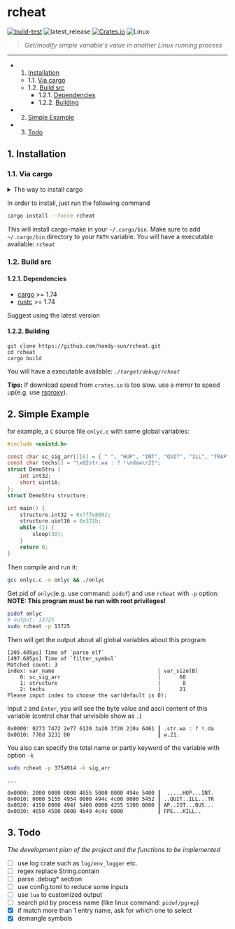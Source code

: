 
# **rcheat**

[![build-test](https://github.com/handy-sun/rcheat/actions/workflows/build-test.yml/badge.svg)](https://github.com/handy-sun/rcheat/actions/workflows/build-test.yml)
![latest_release](https://img.shields.io/github/v/tag/handy-sun/rcheat?label=release)
[![Crates.io](https://img.shields.io/crates/v/rcheat.svg)](https://crates.io/crates/rcheat)
![Linux](https://img.shields.io/badge/-Linux-grey?logo=linux)

> *Get/modify simple variable's value in another Linux running process*

------

<!-- vscode-markdown-toc -->
* 1. [Installation](#Installation)
	* 1.1. [Via cargo](#Viacargo)
	* 1.2. [Build src](#Buildsrc)
		* 1.2.1. [Dependencies](#Dependencies)
		* 1.2.2. [Building](#Building)
* 2. [Simple Example](#SimpleExample)
* 3. [Todo](#Todo)

<!-- vscode-markdown-toc-config
	numbering=true
	autoSave=true
	/vscode-markdown-toc-config -->
<!-- /vscode-markdown-toc -->

##  1. <a name='Installation'></a>Installation

###  1.1. <a name='Viacargo'></a>Via cargo

<details>
<summary>The way to install cargo</summary>

- can be obtained using [rustup](https://rust-lang.github.io/rustup/)(Recommond)
- use Linux package management(e.g. apt, yum, dnf, pacman)
- download a offline tarball from [forge.rust-lang.org](https://forge.rust-lang.org/infra/archive-stable-version-installers.html)
</details>

In order to install, just run the following command

```sh
cargo install --force rcheat
```

This will install cargo-make in your `~/.cargo/bin`.
Make sure to add `~/.cargo/bin` directory to your `PATH` variable.
You will have a executable available: *`rcheat`*

###  1.2. <a name='Buildsrc'></a>Build src

<!-- <a name="dependencies"></a> -->
####  1.2.1. <a name='Dependencies'></a>Dependencies

- [cargo](https://github.com/rust-lang/cargo/) >= 1.74
- [rustc](https://www.rust-lang.org/) >= 1.74

Suggest using the latest version

####  1.2.2. <a name='Building'></a>Building

```shell
git clone https://github.com/handy-sun/rcheat.git
cd rcheat
cargo build
```

You will have a executable available: *`./target/debug/rcheat`*

**Tips:**
If download speed from `crates.io` is too slow. use a mirror to speed up(e.g. use [rsproxy](https://rsproxy.cn)).


<a name="simple-example"></a>
##  2. <a name='SimpleExample'></a>Simple Example

for example, a `C` source file `onlyc.c` with some global variables:

```c
#include <unistd.h>

const char sc_sig_arr[][6] = { " ", "HUP", "INT", "QUIT", "ILL", "TRAP", "IOT", "BUS", "FPE", "KILL" };
const char techs[] = "\x02str.wa : ? !\ndaw\r21";
struct DemoStru {
    int int32;
    short uint16;
};
struct DemoStru structure;

int main() {
    structure.int32 = 0x7ffe8092;
    structure.uint16 = 0x321b;
    while (1) {
        sleep(30);
    }
    return 0;
}
```

Then compile and run it:
```sh
gcc onlyc.c -o onlyc && ./onlyc
```

Get pid of `onlyc`(e.g. use command: `pidof`) and use `rcheat` with `-p` option:
**NOTE: This program must be run with root privileges!**

```sh
pidof onlyc
# output: 13725
sudo rcheat -p 13725
```

Then will get the output about all global variables about this program
```
[205.405µs] Time of `parse elf`
[497.685µs] Time of `filter_symbol`
Matched count: 3
index: var_name                                 | var_size(B)
    0: sc_sig_arr                               |      60
    1: structure                                |       8
    2: techs                                    |      21
Please input index to choose the var(default is 0):
```

Input `2` and `Enter`, you will see the byte value and ascii content of this variable (control char that unvisible show as `.`)

```
0x0000: 0273 7472 2e77 6120 3a20 3f20 210a 6461 ┃ .str.wa : ? !.da
0x0010: 770d 3231 00                            ┃ w.21.
```

You also can specify the total name or partly keyword of the variable with option `-k`

```sh
sudo rcheat -p 3754914 -k sig_arr
```
```
...

0x0000: 2000 0000 0000 4855 5000 0000 494e 5400 ┃  .....HUP...INT.
0x0010: 0000 5155 4954 0000 494c 4c00 0000 5452 ┃ ..QUIT..ILL...TR
0x0020: 4150 0000 494f 5400 0000 4255 5300 0000 ┃ AP..IOT...BUS...
0x0030: 4650 4500 0000 4b49 4c4c 0000           ┃ FPE...KILL..
```

##  3. <a name='Todo'></a>Todo

*The development plan of the project and the functions to be implemented*

- [ ] use log crate such as `log/env_logger` etc.
- [ ] regex replace String.contain
- [ ] parse .debug* section
- [ ] use config.toml to reduce some inputs
- [ ] use `lua` to customized output
- [ ] search pid by process name (like linux command: `pidof/pgrep`)
- [x] if match more than 1 entry name, ask for which one to select
- [x] demangle symbols
